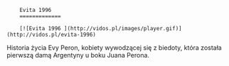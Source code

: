 
        Evita 1996 
        =============
        
        [![Evita 1996 ](http://vidos.pl/images/player.gif)](http://vidos.pl/evita-1996)
        
        
 Historia życia Evy Peron, kobiety wywodzącej się z biedoty, która została pierwszą damą Argentyny u boku Juana Perona.
    
